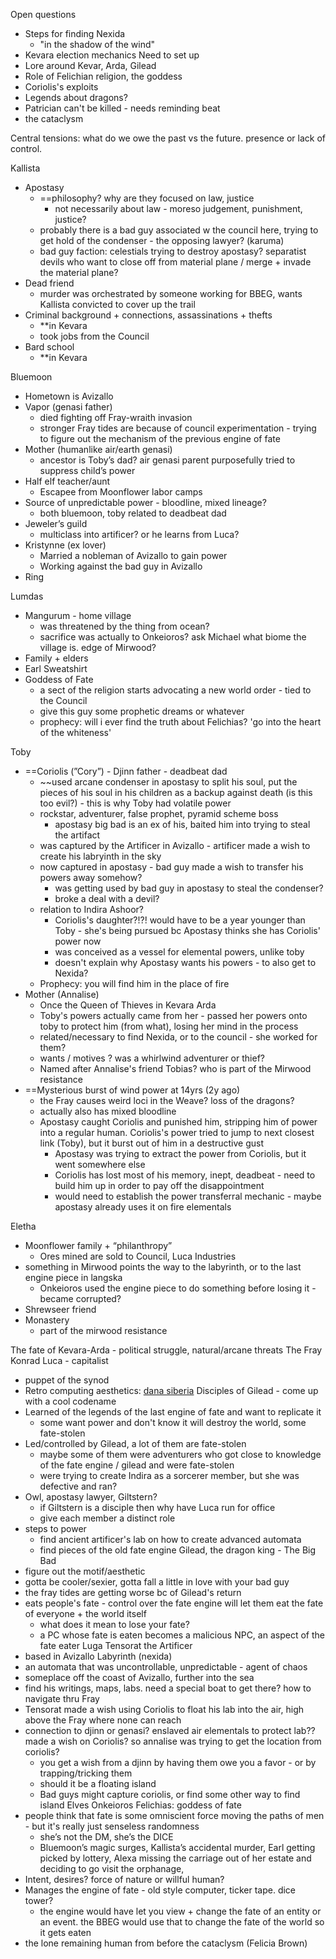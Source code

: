 Open questions
- Steps for finding Nexida
	- "in the shadow of the wind"
- Kevara election mechanics
Need to set up
- Lore around Kevar, Arda, Gilead
- Role of Felichian religion, the goddess
- Coriolis's exploits
- Legends about dragons? 
- Patrician can't be killed - needs reminding beat
- the cataclysm

Central tensions: what do we owe the past vs the future. presence or lack of control.

Kallista
- Apostasy
	- ==philosophy? why are they focused on law, justice
		- not necessarily about law - moreso judgement, punishment, justice?
	- probably there is a bad guy associated w the council here, trying to get hold of the condenser - the opposing lawyer? (karuma)
	- bad guy faction: celestials trying to destroy apostasy? separatist devils who want to close off from material plane / merge + invade the material plane?
- Dead friend
	- murder was orchestrated by someone working for BBEG, wants Kallista convicted to cover up the trail
- Criminal background + connections, assassinations + thefts
    - **in Kevara
    - took jobs from the Council
- Bard school
    - **in Kevara

Bluemoon
- Hometown is Avizallo
- Vapor (genasi father)
    - died fighting off Fray-wraith invasion
    - stronger Fray tides are because of council experimentation - trying to figure out the mechanism of the previous engine of fate
- Mother (humanlike air/earth genasi)
    - ancestor is Toby’s dad? air genasi parent purposefully tried to suppress child’s power
- Half elf teacher/aunt
    - Escapee from Moonflower labor camps
- Source of unpredictable power - bloodline, mixed lineage?
    - both bluemoon, toby related to deadbeat dad
- Jeweler’s guild
    - multiclass into artificer? or he learns from Luca?
- Kristynne (ex lover)
    - Married a nobleman of Avizallo to gain power
    - Working against the bad guy in Avizallo
- Ring

Lumdas
- Mangurum - home village
    - was threatened by the thing from ocean?
    - sacrifice was actually to Onkeioros? ask Michael what biome the village is. edge of Mirwood? 
- Family + elders
- Earl Sweatshirt
- Goddess of Fate
	- a sect of the religion starts advocating a new world order - tied to the Council
	- give this guy some prophetic dreams or whatever
	- prophecy: will i ever find the truth about Felichias? 'go into the heart of the whiteness'

Toby
- ==Coriolis (”Cory”) - Djinn father - deadbeat dad
	- ~~used arcane condenser in apostasy to split his soul, put the pieces of his soul in his children as a backup against death (is this too evil?) - this is why Toby had volatile power
	- rockstar, adventurer, false prophet, pyramid scheme boss
		- apostasy big bad is an ex of his, baited him into trying to steal the artifact
	- was captured by the Artificer in Avizallo - artificer made a wish to create his labryinth in the sky
	- now captured in apostasy - bad guy made a wish to transfer his powers away somehow?
		- was getting used by bad guy in apostasy to steal the condenser?
		- broke a deal with a devil?
	- relation to Indira Ashoor? 
		- Coriolis's daughter?!?! would have to be a year younger than Toby - she's being pursued bc Apostasy thinks she has Coriolis' power now
		- was conceived as a vessel for elemental powers, unlike toby
		- doesn't explain why Apostasy wants his powers - to also get to Nexida?
	- Prophecy: you will find him in the place of fire
- Mother (Annalise)
	- Once the Queen of Thieves in Kevara Arda
	- Toby's powers actually came from her - passed her powers onto toby to protect him (from what), losing her mind in the process
	- related/necessary to find Nexida, or to the council - she worked for them?
	- wants / motives ? was a whirlwind adventurer or thief?
	- Named after Annalise's friend Tobias? who is part of the Mirwood resistance
- ==Mysterious burst of wind power at 14yrs (2y ago)
	- the Fray causes weird loci in the Weave? loss of the dragons?
	- actually also has mixed bloodline
	- Apostasy caught Coriolis and punished him, stripping him of power into a regular human. Coriolis's power tried to jump to next closest link (Toby), but it burst out of him in a destructive gust
		- Apostasy was trying to extract the power from Coriolis, but it went somewhere else
		- Coriolis has lost most of his memory, inept, deadbeat - need to build him up in order to pay off the disappointment
		- would need to establish the power transferral mechanic - maybe apostasy already uses it on fire elementals

Eletha
- Moonflower family + “philanthropy”
    - Ores mined are sold to Council, Luca Industries
- something in Mirwood points the way to the labyrinth, or to the last engine piece in langska
	- Onkeioros used the engine piece to do something before losing it - became corrupted?
- Shrewseer friend
- Monastery
    - part of the mirwood resistance

  

The fate of Kevara-Arda - political struggle, natural/arcane threats
The Fray
Konrad Luca - capitalist
- puppet of the synod
- Retro computing aesthetics: [dana siberia](https://newsletter.shifthappens.site/archive/the-cursed-universes-of-dana-sibera/)
Disciples of Gilead - come up with a cool codename
- Learned of the legends of the last engine of fate and want to replicate it
	- some want power and don't know it will destroy the world, some fate-stolen
- Led/controlled by Gilead, a lot of them are fate-stolen
	- maybe some of them were adventurers who got close to knowledge of the fate engine / gilead and were fate-stolen
	- were trying to create Indira as a sorcerer member, but she was defective and ran?
- Owl, apostasy lawyer, Giltstern?
	- if Giltstern is a disciple then why have Luca run for office
	- give each member a distinct role
- steps to power
	- find ancient artificer's lab on how to create advanced automata
	- find pieces of the old fate engine
Gilead, the dragon king - The Big Bad
- figure out the motif/aesthetic
- gotta be cooler/sexier, gotta fall a little in love with your bad guy
- the fray tides are getting worse bc of Gilead's return
- eats people's fate - control over the fate engine will let them eat the fate of everyone + the world itself
	- what does it mean to lose your fate? 
	- a PC whose fate is eaten becomes a malicious NPC, an aspect of the fate eater
Luga Tensorat the Artificer 
- based in Avizallo
Labyrinth (nexida)
- an automata that was uncontrollable, unpredictable - agent of chaos
- someplace off the coast of Avizallo, further into the sea
- find his writings, maps, labs. need a special boat to get there? how to navigate thru Fray
- Tensorat made a wish using Coriolis to float his lab into the air, high above the Fray where none can reach
- connection to djinn or genasi? enslaved air elementals to protect lab?? made a wish on Coriolis? so annalise was trying to get the location from coriolis?
	- you get a wish from a djinn by having them owe you a favor - or by trapping/tricking them
	- should it be a floating island
	- Bad guys might capture coriolis, or find some other way to find island
Elves
Onkeioros
Felichias: goddess of fate
- people think that fate is some omniscient force moving the paths of men - but it's really just senseless randomness
    - she’s not the DM, she’s the DICE
    - Bluemoon’s magic surges, Kallista’s accidental murder, Earl getting picked by lottery, Alexa missing the carriage out of her estate and deciding to go visit the orphanage,
- Intent, desires? force of nature or willful human?
- Manages the engine of fate - old style computer, ticker tape. dice tower?
	- the engine would have let you view + change the fate of an entity or an event. the BBEG would use that to change the fate of the world so it gets eaten
- the lone remaining human from before the cataclysm (Felicia Brown)

